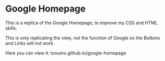 # Google Homepage
This is a replica of the Google Homepage, to improve my CSS and HTML skills.

This is only replicating the view, not the function of Google
so the Buttons and Links will not work.

Here you can view it: tonums.github.io/google-homepage
